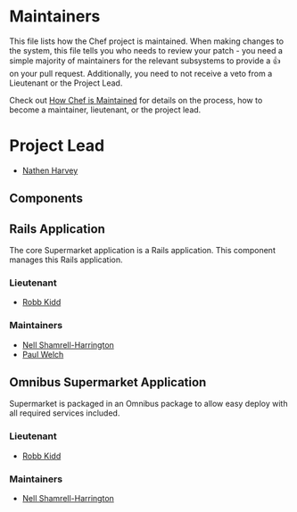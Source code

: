 <!-- This is a generated file. Please do not edit directly -->

# Maintainers

This file lists how the Chef project is maintained. When making changes to the system, this
file tells you who needs to review your patch - you need a simple majority of maintainers
for the relevant subsystems to provide a :+1: on your pull request. Additionally, you need
to not receive a veto from a Lieutenant or the Project Lead.

Check out [How Chef is Maintained](https://github.com/chef/chef-rfc/blob/master/rfc030-maintenance-policy.md#how-the-project-is-maintained) for details on the process, how to become
a maintainer, lieutenant, or the project lead.

# Project Lead

* [Nathen Harvey](https://github.com/nathenharvey)

## Components

## Rails Application

The core Supermarket application is a Rails application.  This component manages this Rails application.

### Lieutenant

* [Robb Kidd](https://github.com/robbkidd)

### Maintainers

* [Nell Shamrell-Harrington](https://github.com/nellshamrell)
* [Paul Welch](https://github.com/pwelch)

## Omnibus Supermarket Application

Supermarket is packaged in an Omnibus package to allow easy deploy with all required services included.

### Lieutenant

* [Robb Kidd](https://github.com/robbkidd)

### Maintainers

* [Nell Shamrell-Harrington](https://github.com/nellshamrell)

